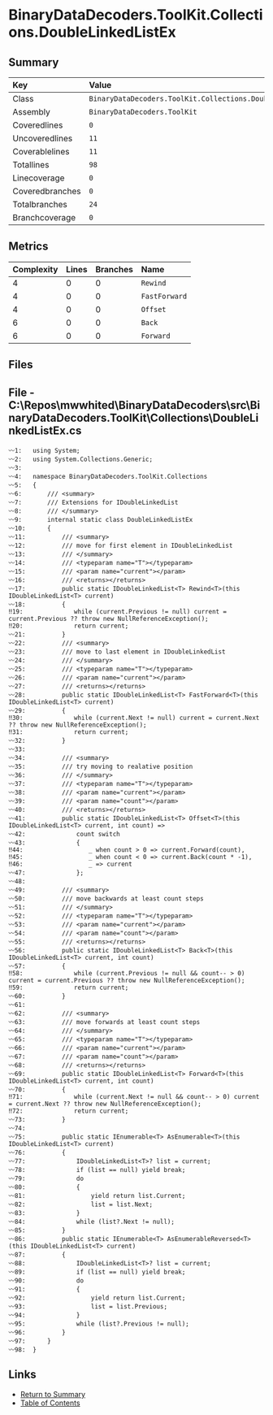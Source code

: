 ﻿# BinaryDataDecoders.ToolKit.Collections.DoubleLinkedListEx

## Summary

| Key             | Value                                                       |
| :-------------- | :---------------------------------------------------------- |
| Class           | `BinaryDataDecoders.ToolKit.Collections.DoubleLinkedListEx` |
| Assembly        | `BinaryDataDecoders.ToolKit`                                |
| Coveredlines    | `0`                                                         |
| Uncoveredlines  | `11`                                                        |
| Coverablelines  | `11`                                                        |
| Totallines      | `98`                                                        |
| Linecoverage    | `0`                                                         |
| Coveredbranches | `0`                                                         |
| Totalbranches   | `24`                                                        |
| Branchcoverage  | `0`                                                         |

## Metrics

| Complexity | Lines | Branches | Name          |
| :--------- | :---- | :------- | :------------ |
| 4          | 0     | 0        | `Rewind`      |
| 4          | 0     | 0        | `FastForward` |
| 4          | 0     | 0        | `Offset`      |
| 6          | 0     | 0        | `Back`        |
| 6          | 0     | 0        | `Forward`     |

## Files

## File - C:\Repos\mwwhited\BinaryDataDecoders\src\BinaryDataDecoders.ToolKit\Collections\DoubleLinkedListEx.cs

```CSharp
〰1:   using System;
〰2:   using System.Collections.Generic;
〰3:   
〰4:   namespace BinaryDataDecoders.ToolKit.Collections
〰5:   {
〰6:       /// <summary>
〰7:       /// Extensions for IDoubleLinkedList
〰8:       /// </summary>
〰9:       internal static class DoubleLinkedListEx
〰10:      {
〰11:          /// <summary>
〰12:          /// move for first element in IDoubleLinkedList
〰13:          /// </summary>
〰14:          /// <typeparam name="T"></typeparam>
〰15:          /// <param name="current"></param>
〰16:          /// <returns></returns>
〰17:          public static IDoubleLinkedList<T> Rewind<T>(this IDoubleLinkedList<T> current)
〰18:          {
‼19:              while (current.Previous != null) current = current.Previous ?? throw new NullReferenceException();
‼20:              return current;
〰21:          }
〰22:          /// <summary>
〰23:          /// move to last element in IDoubleLinkedList
〰24:          /// </summary>
〰25:          /// <typeparam name="T"></typeparam>
〰26:          /// <param name="current"></param>
〰27:          /// <returns></returns>
〰28:          public static IDoubleLinkedList<T> FastForward<T>(this IDoubleLinkedList<T> current)
〰29:          {
‼30:              while (current.Next != null) current = current.Next ?? throw new NullReferenceException();
‼31:              return current;
〰32:          }
〰33:  
〰34:          /// <summary>
〰35:          /// try moving to realative position
〰36:          /// </summary>
〰37:          /// <typeparam name="T"></typeparam>
〰38:          /// <param name="current"></param>
〰39:          /// <param name="count"></param>
〰40:          /// <returns></returns>
〰41:          public static IDoubleLinkedList<T> Offset<T>(this IDoubleLinkedList<T> current, int count) =>
〰42:              count switch
〰43:              {
‼44:                  _ when count > 0 => current.Forward(count),
‼45:                  _ when count < 0 => current.Back(count * -1),
‼46:                  _ => current
〰47:              };
〰48:  
〰49:          /// <summary>
〰50:          /// move backwards at least count steps
〰51:          /// </summary>
〰52:          /// <typeparam name="T"></typeparam>
〰53:          /// <param name="current"></param>
〰54:          /// <param name="count"></param>
〰55:          /// <returns></returns>
〰56:          public static IDoubleLinkedList<T> Back<T>(this IDoubleLinkedList<T> current, int count)
〰57:          {
‼58:              while (current.Previous != null && count-- > 0) current = current.Previous ?? throw new NullReferenceException();
‼59:              return current;
〰60:          }
〰61:  
〰62:          /// <summary>
〰63:          /// move forwards at least count steps
〰64:          /// </summary>
〰65:          /// <typeparam name="T"></typeparam>
〰66:          /// <param name="current"></param>
〰67:          /// <param name="count"></param>
〰68:          /// <returns></returns>
〰69:          public static IDoubleLinkedList<T> Forward<T>(this IDoubleLinkedList<T> current, int count)
〰70:          {
‼71:              while (current.Next != null && count-- > 0) current = current.Next ?? throw new NullReferenceException();
‼72:              return current;
〰73:          }
〰74:  
〰75:          public static IEnumerable<T> AsEnumerable<T>(this IDoubleLinkedList<T> current)
〰76:          {
〰77:              IDoubleLinkedList<T>? list = current;
〰78:              if (list == null) yield break;
〰79:              do
〰80:              {
〰81:                  yield return list.Current;
〰82:                  list = list.Next;
〰83:              }
〰84:              while (list?.Next != null);
〰85:          }
〰86:          public static IEnumerable<T> AsEnumerableReversed<T>(this IDoubleLinkedList<T> current)
〰87:          {
〰88:              IDoubleLinkedList<T>? list = current;
〰89:              if (list == null) yield break;
〰90:              do
〰91:              {
〰92:                  yield return list.Current;
〰93:                  list = list.Previous;
〰94:              }
〰95:              while (list?.Previous != null);
〰96:          }
〰97:      }
〰98:  }
```

## Links

* [Return to Summary](Summary.md)
* [Table of Contents](../TOC.md)

